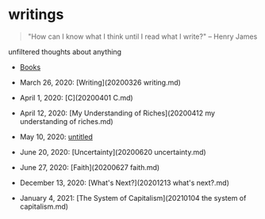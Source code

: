 # writings

> "How can I know what I think until I read what I write?" – Henry James 

unfiltered thoughts about anything

- [Books](./books.md)

- March 26, 2020: [Writing](20200326 writing.md)
- April 1, 2020: [C](20200401 C.md)
- April 12, 2020: [My Understanding of Riches](20200412 my understanding of riches.md)
- May 10, 2020: [untitled](20200510.md)
- June 20, 2020: [Uncertainty](20200620 uncertainty.md)
- June 27, 2020: [Faith](20200627 faith.md)
- December 13, 2020: [What's Next?](20201213 what's next?.md)
- January 4, 2021: [The System of Capitalism](20210104 the system of capitalism.md)

